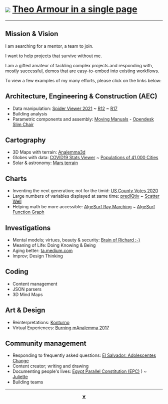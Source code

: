 # [![](https://theo-armour.github.io/2021/lib/assets/icons/mark-github.svg )](https://github.com/theo-armour/2021/ "Source code on GitHub" ) [Theo Armour in a single page]( https://theo-armour.github.io/2021/one-page)


<!--@@@
<div class=iframe-resize ><iframe src=https://theo-armour.github.io/2021/demo-reel/carousel.html  height=100% width=100% ></iframe></div>
_Demo Reel in a resizable window. One finger to rotate. Two fingers to zoom. Full Screen: [Theo Armour Demo Reel]( https://theo-armour.github.io/2021/demo-reel/v-2021-08-31/iframe-carousel-r1.html )_

@@@-->

***

## Mission & Vision

I am searching for a mentor, a team to join.

I want to help projects that survive without me.

I am a gifted amateur of tackling complex projects and responding with, mostly successful, demos that are easy-to-embed into existing workflows.

To view a few examples of my many efforts, please click on the links below:

## Architecture, Engineering & Construction (AEC)
* Data manipulation: [Spider Viewer 2021]( https://www.ladybug.tools/spider-2021/spider-viewer/ "Pre-release" ) ~ [R12]( https://www.ladybug.tools/spider/gbxml-viewer/ "First widely-used release" ) ~ [R17]( https://www.ladybug.tools/spider-gbxml-tools/spider-gbxml-viewer/ "A popular release" )
* Building analysis
* Parametric components and assembly: [Moving Manuals]( https://jaanga.github.io/moving-manuals/index.html ) - [Opendesk Slim Chair]( http://opendesk.github.io/design-playground/opendesk-slim-chair/opendesk-slim-chair-app-r1-2.html )

## Cartography
* 3D Maps with terrain: [Analemma3d]( https://ladybug.tools/spider/analemma3d/ )
* Globes with data: [COVID19 Stats Viewer]( https://www.ladybug.tools/spider-covid-19-viz-3d/ ) ~ [Populations of 41,000 Cities]( https://github.com/pushme-pullyou/tootoo-2021/tree/main/cookbook-threejs/glc-globe-csv-population )
* Solar & astronomy: [Mars terrain]( https://jaanga.github.io/mars/ )

## Charts
* Inventing the next generation; not for the timid: [US County Votes 2020](https://theo-armour.github.io/2020/sandbox/us-county-votes/)
* Large numbers of variables displayed at same time: [predIQtiv](https://prediqtiv.github.io/eye-cue/replay/r3-1/eye-cue-replay-r3-1.html) ~ [Scatter Well]( https://www.ladybug.tools/spider/cookbook/scatter-well/r )
* Helping math be more accessible: [AlgeSurf Ray Marching]( https://webmath.github.io/algesurf/ray-marching/r3/algesurf-ray-marching-r3.html ) ~ [AlgeSurf Function Graph]( https://webmath.github.io/algesurf/function-graph/r4.2/function-graph-r4.2.html )

## Investigations
* Mental models; virtues, beauty & security: [Brain of Richard ;-)]( https://jaanga.github.io/brainofrichard/ )
* Meaning of Life: Doing Knowing & Being
* Aging better: [ta.medium.com]( https://ta.medium.com/ )
* Improv; Design Thinking

## Coding
* Content management
* JSON parsers
* 3D Mind Maps

## Art & Design

* Reinterpretations: [Konturno]( https://konturno.github.io/render-csv-file/ )
* Virtual Experiences: [Burning mAnalemma 2017]( https://ladybug.tools/spider/burning-manalemma-2017/index.html#r10/burning-manalemma-2017.html#latitude:40.786944,longitude:-119.204444,zoom:11,offsetUTC:-420 )

## Community management

* Responding to frequently asked questions: [El Salvador: Adolescentes Change]( https://eslac.github.io/ )
* Content creator; writing and drawing
* Documenting people's lives: [Egypt Parallel Constitution (EPC)]( https://parallelconstitution.wordpress.com/) ) ~ [Juliette]( https://juliettehannedoucheellis.wordpress.com/ )
* Building teams


***

<center title="Hello! Click me to go up to the top" ><a class=aDingbat href=javascript:window.scrollTo(0,0);> ❦ </a></center>
